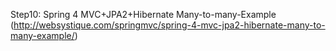 Step10: Spring 4 MVC+JPA2+Hibernate Many-to-many-Example
(http://websystique.com/springmvc/spring-4-mvc-jpa2-hibernate-many-to-many-example/)

